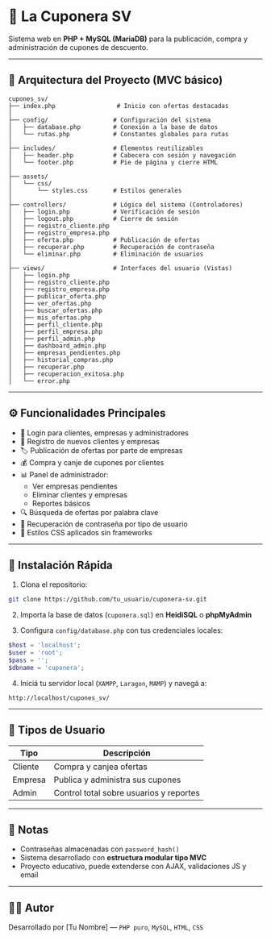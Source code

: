 # 🧾 La Cuponera SV

Sistema web en **PHP + MySQL (MariaDB)** para la publicación, compra y administración de cupones de descuento.

---

## 🧱 Arquitectura del Proyecto (MVC básico)

```
cupones_sv/
├── index.php                 # Inicio con ofertas destacadas
│
├── config/                  # Configuración del sistema
│   ├── database.php         # Conexión a la base de datos
│   └── rutas.php            # Constantes globales para rutas
│
├── includes/                # Elementos reutilizables
│   ├── header.php           # Cabecera con sesión y navegación
│   └── footer.php           # Pie de página y cierre HTML
│
├── assets/
│   └── css/
│       └── styles.css       # Estilos generales
│
├── controllers/             # Lógica del sistema (Controladores)
│   ├── login.php            # Verificación de sesión
│   ├── logout.php           # Cierre de sesión
│   ├── registro_cliente.php
│   ├── registro_empresa.php
│   ├── oferta.php           # Publicación de ofertas
│   ├── recuperar.php        # Recuperación de contraseña
│   └── eliminar.php         # Eliminación de usuarios
│
├── views/                   # Interfaces del usuario (Vistas)
│   ├── login.php
│   ├── registro_cliente.php
│   ├── registro_empresa.php
│   ├── publicar_oferta.php
│   ├── ver_ofertas.php
│   ├── buscar_ofertas.php
│   ├── mis_ofertas.php
│   ├── perfil_cliente.php
│   ├── perfil_empresa.php
│   ├── perfil_admin.php
│   ├── dashboard_admin.php
│   ├── empresas_pendientes.php
│   ├── historial_compras.php
│   ├── recuperar.php
│   ├── recuperacion_exitosa.php
│   └── error.php
```

---

## ⚙️ Funcionalidades Principales

- 🔐 Login para clientes, empresas y administradores
- 📝 Registro de nuevos clientes y empresas
- 🏷 Publicación de ofertas por parte de empresas
- 💰 Compra y canje de cupones por clientes
- 📊 Panel de administrador:
  - Ver empresas pendientes
  - Eliminar clientes y empresas
  - Reportes básicos
- 🔍 Búsqueda de ofertas por palabra clave
- 🔑 Recuperación de contraseña por tipo de usuario
- 📎 Estilos CSS aplicados sin frameworks

---

## 🚀 Instalación Rápida

1. Clona el repositorio:
```bash
git clone https://github.com/tu_usuario/cuponera-sv.git
```

2. Importa la base de datos (`cuponera.sql`) en **HeidiSQL** o **phpMyAdmin**

3. Configura `config/database.php` con tus credenciales locales:
```php
$host = 'localhost';
$user = 'root';
$pass = '';
$dbname = 'cuponera';
```

4. Iniciá tu servidor local (`XAMPP`, `Laragon`, `MAMP`) y navegá a:

```
http://localhost/cupones_sv/
```

---

## 👥 Tipos de Usuario

| Tipo     | Descripción                                 |
|----------|---------------------------------------------|
| Cliente  | Compra y canjea ofertas                     |
| Empresa  | Publica y administra sus cupones            |
| Admin    | Control total sobre usuarios y reportes     |

---

## 📌 Notas

- Contraseñas almacenadas con `password_hash()`
- Sistema desarrollado con **estructura modular tipo MVC**
- Proyecto educativo, puede extenderse con AJAX, validaciones JS y email

---

## 🧑‍💻 Autor

Desarrollado por [Tu Nombre] — `PHP puro`, `MySQL`, `HTML`, `CSS`
